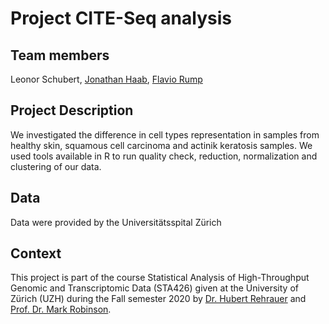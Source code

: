 # Project CITE-Seq analysis

## Team members 
Leonor Schubert, [Jonathan Haab](https://www.linkedin.com/in/jonathan-haab/), [Flavio Rump](https://www.linkedin.com/in/flaviorump/)

## Project Description
We investigated the difference in cell types representation in samples from healthy skin, squamous cell carcinoma and actinik keratosis samples. We used tools available in R to run quality check, reduction, normalization and clustering of our data.

## Data
Data were provided by the Universitätsspital Zürich

## Context
This project is part of the course Statistical Analysis of High-Throughput Genomic and Transcriptomic Data (STA426) given at the University of Zürich (UZH) during the Fall semester 2020 by [Dr. Hubert Rehrauer](http://www.fgcz.ch/the-center/people/rehrauer.html) and [Prof. Dr. Mark Robinson](https://robinsonlabuzh.github.io/).
